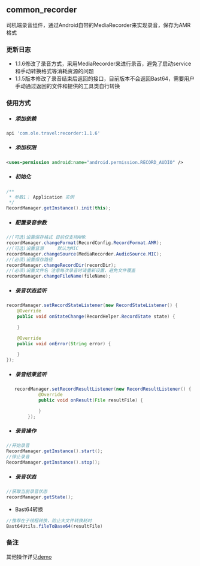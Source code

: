 ## **common_recorder**

司机端录音组件，通过Android自带的MediaRecorder来实现录音，保存为AMR格式

### 更新日志

- 1.1.6修改了录音方式，采用MediaRecorder来进行录音，避免了启动service和手动转换格式等消耗资源的问题
- 1.1.5版本修改了录音结束后返回的接口，目前版本不会返回Bast64，需要用户手动通过返回的文件和提供的工具类自行转换

### 使用方式

- ##### 添加依赖

```groovy
api 'com.ole.travel:recorder:1.1.6'
```

- ##### 添加权限

```xml
<uses-permission android:name="android.permission.RECORD_AUDIO" />
```

- ##### 初始化

```java
/**
 * 参数1： Application 实例
 */
RecordManager.getInstance().init(this);
```

- ##### 配置录音参数


```java
//(可选)设置保存格式 目前仅支持AMR
recordManager.changeFormat(RecordConfig.RecordFormat.AMR);
//(可选)设置音源     默认为MIC
recordManager.changeSource(MediaRecorder.AudioSource.MIC);
//(必须)设置保存路径
recordManager.changeRecordDir(recordDir);
//(必须)设置文件名 注意每次录音时请重新设置，避免文件覆盖
recordManager.changeFileName(fileName);
```

- ##### 录音状态监听

```java
recordManager.setRecordStateListener(new RecordStateListener() {
    @Override
    public void onStateChange(RecordHelper.RecordState state) {

    }

    @Override
    public void onError(String error) {

    }
});
```

- ##### 录音结果监听

```java
   recordManager.setRecordResultListener(new RecordResultListener() {
            @Override
            public void onResult(File resultFile) {

            }
        });
```

- ##### 录音操作

```java
//开始录音
RecordManager.getInstance().start();
//停止录音
RecordManager.getInstance().stop();
```

- ##### 录音状态

```java
//获取当前录音状态
recordManager.getState();
```
- Bast64转换

```java
//推荐在子线程转换，防止大文件转换耗时
Bast64Utils.fileToBase64(resultFile)
```

### 备注

其他操作详见[demo](https://gitlab.olafuwu.com/ole-terminal/ole-arc/android/common_recorder)